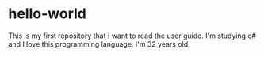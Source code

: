 # hello-world
This is my first repository that I want to read the user guide.
I'm studying c# and I love this programming language.
I'm 32 years old.
